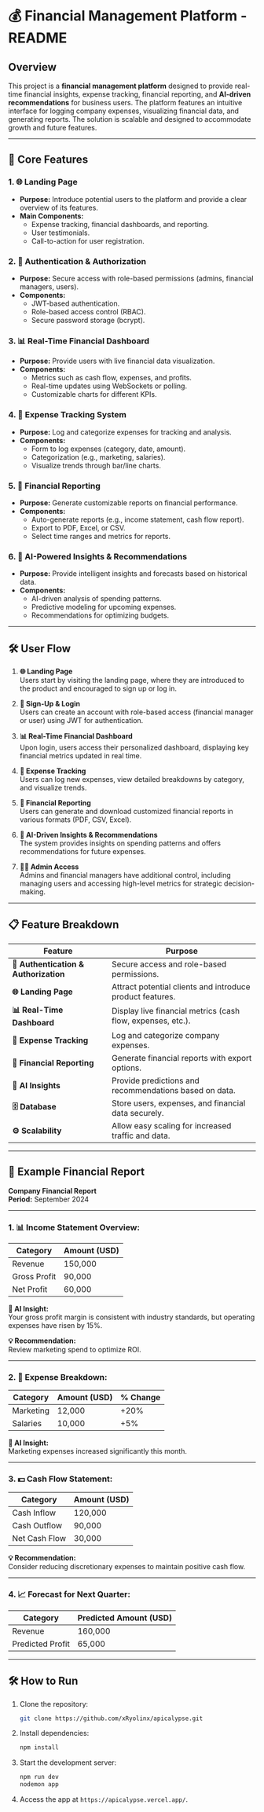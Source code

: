 

# 💰 Financial Management Platform - README

## Overview

This project is a **financial management platform** designed to provide real-time financial insights, expense tracking, financial reporting, and **AI-driven recommendations** for business users. The platform features an intuitive interface for logging company expenses, visualizing financial data, and generating reports. The solution is scalable and designed to accommodate growth and future features.

---

## 🚀 Core Features

### 1. **🌐 Landing Page**
   - **Purpose:** Introduce potential users to the platform and provide a clear overview of its features.
   - **Main Components:**
     - Expense tracking, financial dashboards, and reporting.
     - User testimonials.
     - Call-to-action for user registration.

### 2. **🔐 Authentication & Authorization**
   - **Purpose:** Secure access with role-based permissions (admins, financial managers, users).
   - **Components:**
     - JWT-based authentication.
     - Role-based access control (RBAC).
     - Secure password storage (bcrypt).

### 3. **📊 Real-Time Financial Dashboard**
   - **Purpose:** Provide users with live financial data visualization.
   - **Components:**
     - Metrics such as cash flow, expenses, and profits.
     - Real-time updates using WebSockets or polling.
     - Customizable charts for different KPIs.

### 4. **📝 Expense Tracking System**
   - **Purpose:** Log and categorize expenses for tracking and analysis.
   - **Components:**
     - Form to log expenses (category, date, amount).
     - Categorization (e.g., marketing, salaries).
     - Visualize trends through bar/line charts.

### 5. **📄 Financial Reporting**
   - **Purpose:** Generate customizable reports on financial performance.
   - **Components:**
     - Auto-generate reports (e.g., income statement, cash flow report).
     - Export to PDF, Excel, or CSV.
     - Select time ranges and metrics for reports.

### 6. **🤖 AI-Powered Insights & Recommendations**
   - **Purpose:** Provide intelligent insights and forecasts based on historical data.
   - **Components:**
     - AI-driven analysis of spending patterns.
     - Predictive modeling for upcoming expenses.
     - Recommendations for optimizing budgets.

---

## 🛠️ User Flow

1. **🌐 Landing Page**  
   Users start by visiting the landing page, where they are introduced to the product and encouraged to sign up or log in.

2. **🔑 Sign-Up & Login**  
   Users can create an account with role-based access (financial manager or user) using JWT for authentication.

3. **📊 Real-Time Financial Dashboard**  
   Upon login, users access their personalized dashboard, displaying key financial metrics updated in real time.

4. **📝 Expense Tracking**  
   Users can log new expenses, view detailed breakdowns by category, and visualize trends.

5. **📄 Financial Reporting**  
   Users can generate and download customized financial reports in various formats (PDF, CSV, Excel).

6. **🤖 AI-Driven Insights & Recommendations**  
   The system provides insights on spending patterns and offers recommendations for future expenses.

7. **👨‍💼 Admin Access**  
   Admins and financial managers have additional control, including managing users and accessing high-level metrics for strategic decision-making.

---

## 📋 Feature Breakdown

| **Feature**                      |**Purpose**                                           |
|-----------------------------------|-------------------------------------------------------|
| **🔐 Authentication & Authorization** | Secure access and role-based permissions.             |
| **🌐 Landing Page**               | Attract potential clients and introduce product features. |
| **📊 Real-Time Dashboard**        | Display live financial metrics (cash flow, expenses, etc.). |
| **📝 Expense Tracking**           | Log and categorize company expenses.                  |
| **📄 Financial Reporting**        | Generate financial reports with export options.       |
| **🤖 AI Insights**                | Provide predictions and recommendations based on data.|
| **🗄️ Database**                  | Store users, expenses, and financial data securely.   |
| **⚙️ Scalability**               | Allow easy scaling for increased traffic and data.    |

---

## 📑 Example Financial Report

**Company Financial Report**  
**Period:** September 2024  

---

### 1. **📊 Income Statement Overview:**

| **Category** | **Amount (USD)** |
|--------------|------------------|
| Revenue      | 150,000          |
| Gross Profit | 90,000           |
| Net Profit   | 60,000           |

**🤖 AI Insight:**  
Your gross profit margin is consistent with industry standards, but operating expenses have risen by 15%.

**💡 Recommendation:**  
Review marketing spend to optimize ROI.

---

### 2. **💸 Expense Breakdown:**

| **Category** | **Amount (USD)** | **% Change** |
|--------------|------------------|--------------|
| Marketing    | 12,000           | +20%         |
| Salaries     | 10,000           | +5%          |

**🤖 AI Insight:**  
Marketing expenses increased significantly this month.

---

### 3. **💵 Cash Flow Statement:**

| **Category**     | **Amount (USD)** |
|------------------|------------------|
| Cash Inflow      | 120,000          |
| Cash Outflow     | 90,000           |
| Net Cash Flow    | 30,000           |

**💡 Recommendation:**  
Consider reducing discretionary expenses to maintain positive cash flow.

---

### 4. **📈 Forecast for Next Quarter:**

| **Category**     | **Predicted Amount (USD)** |
|------------------|----------------------------|
| Revenue          | 160,000                    |
| Predicted Profit | 65,000                     |

---

## 🛠️ How to Run

1. Clone the repository:
   ```bash
   git clone https://github.com/xRyolinx/apicalypse.git
   ```

2. Install dependencies:
   ```bash
   npm install
   ```

3. Start the development server:
   ```bash
   npm run dev
   nodemon app
   ```



5. Access the app at `https://apicalypse.vercel.app/`.

